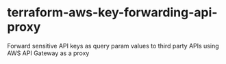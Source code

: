 # terraform-aws-key-forwarding-api-proxy
Forward sensitive API keys as query param values to third party APIs using AWS API Gateway as a proxy

